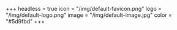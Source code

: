 +++
headless = true
icon = "/img/default-favicon.png"
logo = "/img/default-logo.png"
image = "/img/default-image.jpg"
color = "#5d9fbd"
+++
